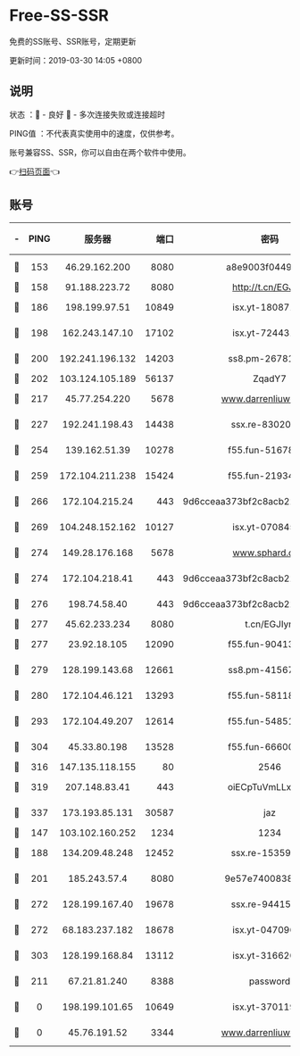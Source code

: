 # Free-SS-SSR

免费的SS账号、SSR账号，定期更新

更新时间：2019-03-30 14:05 +0800

## 说明

状态     ：🙂 - 良好 🙁 - 多次连接失败或连接超时

PING值   ：不代表真实使用中的速度，仅供参考。

账号兼容SS、SSR，你可以自由在两个软件中使用。

👉[扫码页面](https://liesauer.github.io/Free-SS-SSR/)👈

## 账号

|-|PING|服务器|端口|密码|加密方式|区域|
|:----:|:----:|:-----:|-----:|:----:|:----:|:----:|
|🙂|153|46.29.162.200|8080|a8e9003f0449cea5|chacha20-ietf|RU|
|🙂|158|91.188.223.72|8080|http://t.cn/EGJIyrl|rc4-md5|RU|
|🙂|186|198.199.97.51|10849|isx.yt-18087138|aes-256-cfb|US|
|🙂|198|162.243.147.10|17102|isx.yt-72443104|aes-256-cfb|US|
|🙂|200|192.241.196.132|14203|ss8.pm-26781562|aes-256-cfb|US|
|🙂|202|103.124.105.189|56137|ZqadY7|chacha20|US|
|🙂|217|45.77.254.220|5678|www.darrenliuwei.com|aes-256-cfb|SG|
|🙂|227|192.241.198.43|14438|ssx.re-83020606|aes-256-cfb|US|
|🙂|254|139.162.51.39|10278|f55.fun-51678330|aes-256-cfb|SG|
|🙂|259|172.104.211.238|15424|f55.fun-21934878|aes-256-cfb|US|
|🙂|266|172.104.215.24|443|9d6cceaa373bf2c8acb22e60b6a58be6|aes-256-cfb|US|
|🙂|269|104.248.152.162|10127|isx.yt-07084536|aes-256-cfb|SG|
|🙂|274|149.28.176.168|5678|www.sphard.com|aes-256-cfb|AU|
|🙂|274|172.104.218.41|443|9d6cceaa373bf2c8acb22e60b6a58be6|aes-256-cfb|US|
|🙂|276|198.74.58.40|443|9d6cceaa373bf2c8acb22e60b6a58be6|aes-256-cfb|US|
|🙂|277|45.62.233.234|8080|t.cn/EGJIyrl|rc4-md5|CA|
|🙂|277|23.92.18.105|12090|f55.fun-90413595|aes-256-cfb|US|
|🙂|279|128.199.143.68|12661|ss8.pm-41567124|aes-256-cfb|SG|
|🙂|280|172.104.46.121|13293|f55.fun-58118866|aes-256-cfb|SG|
|🙂|293|172.104.49.207|12614|f55.fun-54851192|aes-256-cfb|SG|
|🙂|304|45.33.80.198|13528|f55.fun-66600164|aes-256-cfb|US|
|🙂|316|147.135.118.155|80|2546|chacha20|US|
|🙂|319|207.148.83.41|443|oiECpTuVmLLxk4Ts|aes-256-cfb|AU|
|🙂|337|173.193.85.131|30587|jaz|aes-256-cfb|US|
|🙂|147|103.102.160.252|1234|1234|rc4-md5|JP|
|🙂|188|134.209.48.248|12452|ssx.re-15359519|aes-256-cfb|US|
|🙂|201|185.243.57.4|8080|9e57e7400838a01e|chacha20-ietf|US|
|🙂|272|128.199.167.40|19678|ssx.re-94415415|aes-256-cfb|SG|
|🙂|272|68.183.237.182|18678|isx.yt-04709646|aes-256-cfb|SG|
|🙂|303|128.199.168.84|13112|isx.yt-31662072|aes-256-cfb|SG|
|🙁|211|67.21.81.240|8388|password|aes-256-cfb|US|
|🙁|0|198.199.101.65|10649|isx.yt-37011901|aes-256-cfb|US|
|🙁|0|45.76.191.52|3344|www.darrenliuwei.com|aes-256-cfb|JP|

